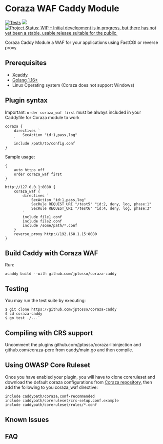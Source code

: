 # Coraza WAF Caddy Module

[![Tests](https://github.com/jptosso/coraza-caddy/actions/workflows/tests.yml/badge.svg)](https://github.com/jptosso/coraza-caddy/actions/workflows/tests.yml)
<a href="https://pkg.go.dev/github.com/jptosso/coraza-caddy" target="_blank"><img src="https://img.shields.io/badge/godoc-reference-blue.svg"></a>
[![Project Status: WIP – Initial development is in progress, but there has not yet been a stable, usable release suitable for the public.](https://www.repostatus.org/badges/latest/wip.svg)](https://www.repostatus.org/#wip)

Coraza Caddy Module a WAF for your applications using FastCGI or reverse proxy.

## Prerequisites

* [Xcaddy](https://github.com/caddyserver/xcaddy#install)
* [Golang 1.16+](https://golang.org/doc/install)
* Linux Operating system (Coraza does not support Windows)

## Plugin syntax

Important: `order coraza_waf first` must be always included in your Caddyfile for Coraza module to work
```
coraza {
	directives `
		SecAction "id:1,pass,log"
	`
	include /path/to/config.conf
}
```

Sample usage:

```
{
    auto_https off
    order coraza_waf first
}

http://127.0.0.1:8080 {
	coraza_waf {
		directives `
			SecAction "id:1,pass,log"
			SecRule REQUEST_URI "/test5" "id:2, deny, log, phase:1"
			SecRule REQUEST_URI "/test6" "id:4, deny, log, phase:3"
		`
		include file1.conf 
		include file2.conf
		include /some/path/*.conf
	}
	reverse_proxy http://192.168.1.15:8080
}
```

## Build Caddy with Coraza WAF

Run:

```
xcaddy build --with github.com/jptosso/coraza-caddy
```

## Testing

You may run the test suite by executing:

```
$ git clone https://github.com/jptosso/coraza-caddy
$ cd coraza-caddy
$ go test ./...`
```

## Compiling with CRS support

Uncomment the plugins github.com/jptosso/coraza-libinjection and github.com/coraza-pcre from caddy/main.go and then compile.

## Using OWASP Core Ruleset

Once you have enabled your plugin, you will have to clone coreruleset and download the default coraza configurations from [Coraza repository](https://raw.githubusercontent.com/jptosso/coraza-waf/v2/master/coraza.conf-recommended), then add the following to you coraza_waf directive:

```
include caddypath/coraza.conf-recommended
include caddypath/coreruleset/crs-setup.conf.example
include caddypath/coreruleset/rules/*.conf
```

## Known Issues


## FAQ


